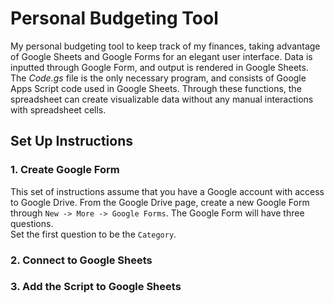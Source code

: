 # Personal Budgeting Tool

My personal budgeting tool to keep track of my finances, taking advantage of Google Sheets and Google Forms for an elegant user interface.
Data is inputted through Google Form, and output is rendered in Google Sheets. 
The *Code.gs* file is the only necessary program, and consists of Google Apps Script code used in Google Sheets.
Through these functions, the spreadsheet can create visualizable data without any manual interactions with spreadsheet cells. 

## Set Up Instructions
### 1. Create Google Form ###
This set of instructions assume that you have a Google account with access to Google Drive. From the Google Drive page, create a new Google Form through `New -> More -> Google Forms`. The Google Form will have three questions.  
Set the first question to be the `Category`. 

### 2. Connect to Google Sheets ###


### 3. Add the Script to Google Sheets ###

